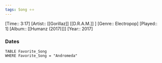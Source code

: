 ```yaml
---
tags: Song ⭐⭐ 
---
```

[Time:: 3:17]
[Artist:: [[Gorillaz]] [[D.R.A.M.]] ]
[Genre:: Electropop]
[Played:: 1]
[Album:: [[Humanz (2017)]]]
[Year:: 2017]
### Dates
````dataview
TABLE Favorite_Song
WHERE Favorite_Song = "Andromeda"
````